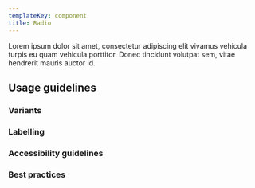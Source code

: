 ```yaml
---
templateKey: component
title: Radio
---
```


Lorem ipsum dolor sit amet, consectetur adipiscing elit vivamus vehicula
turpis eu quam vehicula porttitor. Donec tincidunt volutpat sem, vitae
hendrerit mauris auctor id.

## Usage guidelines

### Variants

### Labelling

### Accessibility guidelines

### Best practices
